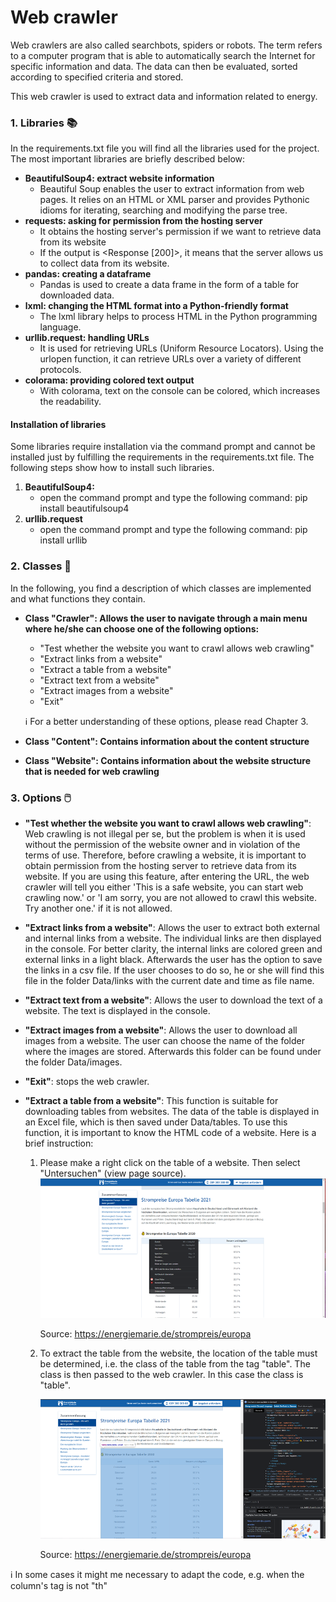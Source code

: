 # Web crawler
Web crawlers are also called searchbots, spiders or robots. The term refers to a computer program that is able to automatically search the Internet for specific information and data. The data can then be evaluated, sorted according to specified criteria and stored. 

This web crawler is used to extract data and information related to energy. 


### 1. Libraries 📚
In the requirements.txt file you will find all the libraries used for the project. The most important libraries are briefly described below:

- **BeautifulSoup4: extract website information** 
  - Beautiful Soup enables the user to extract information from web pages. It relies on an HTML or XML parser and provides Pythonic idioms for iterating, searching and modifying the parse tree.
- **requests: asking for permission from the hosting server**
  - It obtains the hosting server's permission if we want to retrieve data from its website
  - If the output is <Response [200]>, it means that the server allows us to collect data from its website. 
- **pandas: creating a dataframe**
  - Pandas is used to create a data frame in the form of a table for downloaded data.
- **lxml: changing the HTML format into a Python-friendly format**
  - The lxml library helps to process HTML in the Python programming language.
- **urllib.request: handling URLs**
  - It is used for retrieving URLs (Uniform Resource Locators). Using the urlopen function, it can retrieve URLs over a variety of different protocols.
- **colorama: providing colored text output**
  - With colorama, text on the console can be colored, which increases the readability.


#### Installation of libraries 
Some libraries require installation via the command prompt and cannot be installed just by fulfilling the requirements in the requirements.txt file. The following steps show how to install such libraries.
1. **BeautifulSoup4:** 
    - open the command prompt and type the following command: pip install beautifulsoup4
2. **urllib.request**
    - open the command prompt and type the following command: pip install urllib


### 2. Classes 📁
In the following, you find a description of which classes are implemented and what functions they contain.

- **Class "Crawler": Allows the user to navigate through a main menu where he/she can choose one of the following options:**

  - "Test whether the website you want to crawl allows web crawling" 
  - "Extract links from a website"
  - "Extract a table from a website"
  - "Extract text from a website"
  - "Extract images from a website"
  - "Exit"

  ℹ️ For a better understanding of these options, please read Chapter 3.
 
 
 
- **Class "Content": Contains information about the content structure** 



- **Class "Website": Contains information about the website structure that is needed for web crawling**


### 3. Options 🖱️
  - **"Test whether the website you want to crawl allows web crawling"**: Web crawling is not illegal per se, but the problem is when it is used without the permission of the website owner and in violation of the terms of use. Therefore, before crawling a website, it is important to obtain permission from the hosting server to retrieve data from its website. If you are using this feature, after entering the URL, the web crawler will tell you either 'This is a safe website, you can start web crawling now.' or 'I am sorry, you are not allowed to crawl this website. Try another one.' if it is not allowed. 

  - **"Extract links from a website"**: Allows the user to extract both external and internal links from a website. The individual links are then displayed in the console. For better clarity, the internal links are colored green and external links in a light black. Afterwards the user has the option to save the links in a csv file. If the user chooses to do so, he or she will find this file in the folder Data/links with the current date and time as file name. 

  - **"Extract text from a website"**: Allows the user to download the text of a website. The text is displayed in the console.
  
  - **"Extract images from a website"**: Allows the user to download all images from a website. The user can choose the name of the folder where the images are stored. Afterwards this folder can be found under the folder Data/images.
  
  - **"Exit"**: stops the web crawler.

  - **"Extract a table from a website"**: This function is suitable for downloading tables from websites. The data of the table is displayed in an Excel file, which is then saved under Data/tables. To use this function, it is important to know the HTML code of a website. Here is a brief instruction: 
  
    1.  Please make a right click on the table of a website. Then select "Untersuchen" (view page source).
      ![Screenshot HTML Code](Documents/images/Screenshot_view_page_source.png)
      
        Source: https://energiemarie.de/strompreis/europa
    
    2. To extract the table from the website, the location of the table must be determined, i.e. the class of the table from the tag "table". The class is then passed to the web crawler. In this case the class is "table".
  
        ![Screenshot HTML Code](Documents/images/Screenshot_HTML_Code.png)
      
        Source: https://energiemarie.de/strompreis/europa
  
  ℹ️ In some cases it might me necessary to adapt the code, e.g. when the column's tag is not "th"
